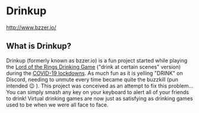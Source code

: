 # Drinkup

http://www.bzzer.io/

## What is Drinkup?

Drinkup (formerly known as bzzer.io) is a fun project started while playing the [Lord of the Rings Drinking Game](https://psycatgames.com/magazine/party-games/the-lord-of-the-rings) ("drink at certain scenes" version) during the [COVID-19 lockdowns](https://en.wikipedia.org/wiki/COVID-19_pandemic_lockdowns). As much fun as it is yelling "DRINK" on Discord, needing to unmute every time became quite the buzzkill (pun intended :wink: ). This project was conceived as an attempt to fix this problem... You can simply smash any key on your keyboard to alert all of your friends to drink! Virtual drinking games are now just as satisfying as drinking games used to be when we were all face to face. 
